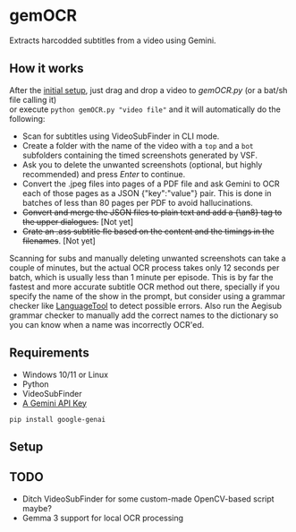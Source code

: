 # gemOCR
Extracts harcodded subtitles from a video using Gemini.

## How it works
After the [initial setup](https://languagetool.org/), just drag and drop a video to *gemOCR.py* (or a bat/sh file calling it)
<br>or execute `python gemOCR.py "video file"` and it will automatically do the following:

- Scan for subtitles using VideoSubFinder in CLI mode.
- Create a folder with the name of the video with a `top` and a `bot` subfolders containing the timed screenshots generated by VSF.
- Ask you to delete the unwanted screenshots (optional, but highly recommended) and press *Enter* to continue.
- Convert the .jpeg files into pages of a PDF file and ask Gemini to OCR each of those pages as a JSON {"key":"value"} pair. This is done in batches of less than 80 pages per PDF to avoid hallucinations.
- ~~Convert and merge the JSON files to plain text and add a {\an8} tag to the upper dialogues.~~ [Not yet]
- ~~Crate an .ass subtitle fle based on the content and the timings in the filenames~~. [Not yet]

Scanning for subs and manually deleting unwanted screenshots can take a couple of minutes, but the actual OCR process takes only 12 seconds per batch, which is usually less than 1 minute per episode. This is by far the fastest and more accurate subtitle OCR method out there, specially if you specify the name of the show in the prompt, but consider using a grammar checker like [LanguageTool](https://languagetool.org/) to detect possible errors. Also run the Aegisub grammar checker to manually add the correct names to the dictionary so you can know when a name was incorrectly OCR'ed.

## Requirements
- Windows 10/11 or Linux
- Python
- VideoSubFinder
- [A Gemini API Key](https://aistudio.google.com/apikey)
```
pip install google-genai
```
## Setup

## TODO
- Ditch VideoSubFinder for some custom-made OpenCV-based script maybe?
- Gemma 3 support for local OCR processing
